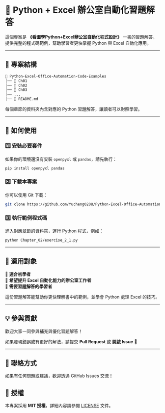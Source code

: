# 📘 Python + Excel 辦公室自動化習題解答

這個專案是 **《看圖學Python+Excel辦公室自動化程式設計》** 一書的習題解答，提供完整的程式碼範例，幫助學習者更快掌握 Python 與 Excel 自動化應用。

---

## 📂 專案結構

```bash
📂 Python-Excel-Office-Automation-Code-Examples
│── 📂 Ch01
│── 📂 Ch02
│── 📂 Ch03  
│── ...
│── 📜 README.md
```

每個章節的資料夾內含對應的 Python 習題解答，讓讀者可以對照學習。

---

## 🚀 如何使用

### 1️⃣ 安裝必要套件
如果你的環境還沒有安裝 `openpyxl` 或 `pandas`，請先執行：

```bash
pip install openpyxl pandas
```

### 2️⃣ 下載本專案
你可以使用 Git 下載：

```bash
git clone https://github.com/Yucheng0208/Python-Excel-Office-Automation-Code-Examples.git
```

### 3️⃣ 執行範例程式碼
進入對應章節的資料夾，運行 Python 程式，例如：

```bash
python Chapter_02/exercise_2_1.py
```

---

## 🎯 適用對象

📌 **適合初學者**  
📌 **希望提升 Excel 自動化能力的辦公室工作者**  
📌 **需要習題解答的學習者**  

這份習題解答能幫助你更快理解書中的範例，並學會 Python 處理 Excel 的技巧。

---

## 💡 參與貢獻

歡迎大家一同參與補充與優化習題解答！

如果發現錯誤或有更好的解法，請提交 **Pull Request** 或 **開啟 Issue** 🚀

---

## 📩 聯絡方式

如果有任何問題或建議，歡迎透過 GitHub Issues 交流！

## 📜 授權

本專案採用 **MIT 授權**，詳細內容請參閱 [LICENSE](LICENSE) 文件。
